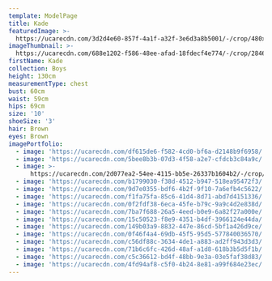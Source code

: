 ```yaml
---
template: ModelPage
title: Kade
featuredImage: >-
  https://ucarecdn.com/3d2d4e60-857f-4a1f-a32f-3e6d3a8b5001/-/crop/480x240/0,0/-/preview/
imageThumbnail: >-
  https://ucarecdn.com/688e1202-f586-48ee-afad-18fdecf4e774/-/crop/2846x2898/1191,0/-/preview/
firstName: Kade
collection: Boys
height: 130cm
measurementType: chest
bust: 60cm
waist: 59cm
hips: 69cm
size: '10'
shoeSize: '3'
hair: Brown
eyes: Brown
imagePortfolio:
  - image: 'https://ucarecdn.com/df615de6-f582-4cd0-bf6a-d2148b9f6958/'
  - image: 'https://ucarecdn.com/5bee8b3b-07d3-4f58-a2e7-cfdcb3c84a9c/'
  - image: >-
      https://ucarecdn.com/2d077ea2-54ee-4115-bb5e-26337b1604b2/-/crop/452x473/9,0/-/preview/
  - image: 'https://ucarecdn.com/b1799030-f38d-4512-b947-518ea95472f3/'
  - image: 'https://ucarecdn.com/9d7e0355-bdf6-4b2f-9f10-7a6efb4c5622/'
  - image: 'https://ucarecdn.com/f1fa75fa-85c6-41d4-8d71-abd7d4151336/'
  - image: 'https://ucarecdn.com/0f2fdf38-6eca-45fe-b79c-9a9c4d2e838d/'
  - image: 'https://ucarecdn.com/7ba7f688-26a5-4eed-b0e9-6a82f27a000e/'
  - image: 'https://ucarecdn.com/15c50523-f8e9-4351-b4df-3966124e44da/'
  - image: 'https://ucarecdn.com/149b03a9-8832-447e-86cd-5bf1a426d9ce/'
  - image: 'https://ucarecdn.com/0f46f4a4-69db-45f5-95d5-577840036570/'
  - image: 'https://ucarecdn.com/c56df88c-3634-4de1-a883-ad2ff943d3d3/'
  - image: 'https://ucarecdn.com/71b6c6fc-426d-48af-a1d8-618b3b5d5f1b/'
  - image: 'https://ucarecdn.com/c5c36612-bd4f-48bb-9e3a-03e5faf38d83/'
  - image: 'https://ucarecdn.com/4fd94af8-c5f0-4b24-8e81-a99f684e23ec/'
---
```


